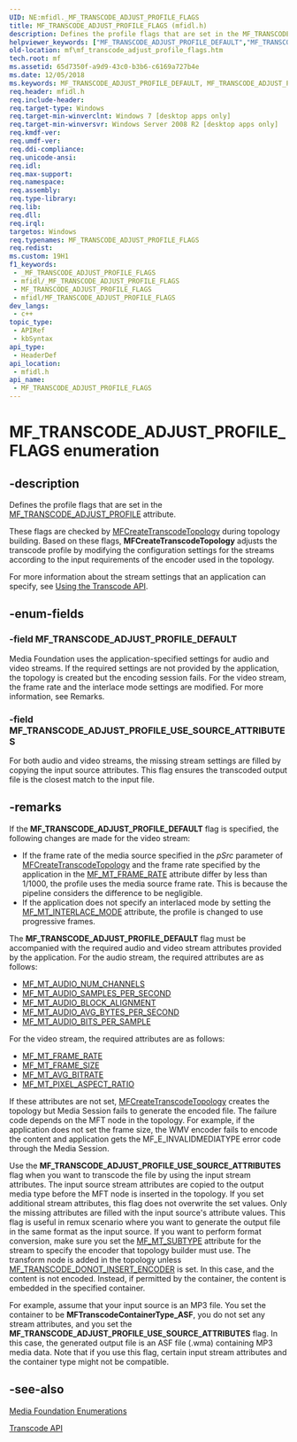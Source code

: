 ```yaml
---
UID: NE:mfidl._MF_TRANSCODE_ADJUST_PROFILE_FLAGS
title: MF_TRANSCODE_ADJUST_PROFILE_FLAGS (mfidl.h)
description: Defines the profile flags that are set in the MF_TRANSCODE_ADJUST_PROFILE attribute.
helpviewer_keywords: ["MF_TRANSCODE_ADJUST_PROFILE_DEFAULT","MF_TRANSCODE_ADJUST_PROFILE_FLAGS","MF_TRANSCODE_ADJUST_PROFILE_FLAGS enumeration [Media Foundation]","MF_TRANSCODE_ADJUST_PROFILE_USE_SOURCE_ATTRIBUTES","mf.mf_transcode_adjust_profile_flags","mfidl/MF_TRANSCODE_ADJUST_PROFILE_DEFAULT","mfidl/MF_TRANSCODE_ADJUST_PROFILE_FLAGS","mfidl/MF_TRANSCODE_ADJUST_PROFILE_USE_SOURCE_ATTRIBUTES"]
old-location: mf\mf_transcode_adjust_profile_flags.htm
tech.root: mf
ms.assetid: 65d7350f-a9d9-43c0-b3b6-c6169a727b4e
ms.date: 12/05/2018
ms.keywords: MF_TRANSCODE_ADJUST_PROFILE_DEFAULT, MF_TRANSCODE_ADJUST_PROFILE_FLAGS, MF_TRANSCODE_ADJUST_PROFILE_FLAGS enumeration [Media Foundation], MF_TRANSCODE_ADJUST_PROFILE_USE_SOURCE_ATTRIBUTES, mf.mf_transcode_adjust_profile_flags, mfidl/MF_TRANSCODE_ADJUST_PROFILE_DEFAULT, mfidl/MF_TRANSCODE_ADJUST_PROFILE_FLAGS, mfidl/MF_TRANSCODE_ADJUST_PROFILE_USE_SOURCE_ATTRIBUTES
req.header: mfidl.h
req.include-header: 
req.target-type: Windows
req.target-min-winverclnt: Windows 7 [desktop apps only]
req.target-min-winversvr: Windows Server 2008 R2 [desktop apps only]
req.kmdf-ver: 
req.umdf-ver: 
req.ddi-compliance: 
req.unicode-ansi: 
req.idl: 
req.max-support: 
req.namespace: 
req.assembly: 
req.type-library: 
req.lib: 
req.dll: 
req.irql: 
targetos: Windows
req.typenames: MF_TRANSCODE_ADJUST_PROFILE_FLAGS
req.redist: 
ms.custom: 19H1
f1_keywords:
 - _MF_TRANSCODE_ADJUST_PROFILE_FLAGS
 - mfidl/_MF_TRANSCODE_ADJUST_PROFILE_FLAGS
 - MF_TRANSCODE_ADJUST_PROFILE_FLAGS
 - mfidl/MF_TRANSCODE_ADJUST_PROFILE_FLAGS
dev_langs:
 - c++
topic_type:
 - APIRef
 - kbSyntax
api_type:
 - HeaderDef
api_location:
 - mfidl.h
api_name:
 - MF_TRANSCODE_ADJUST_PROFILE_FLAGS
---
```


# MF_TRANSCODE_ADJUST_PROFILE_FLAGS enumeration


## -description

Defines the profile flags that are set in the <a href="https://docs.microsoft.com/windows/desktop/medfound/mf-transcode-adjust-profile">MF_TRANSCODE_ADJUST_PROFILE</a> attribute.

These flags are checked by <a href="https://docs.microsoft.com/windows/desktop/api/mfidl/nf-mfidl-mfcreatetranscodetopology">MFCreateTranscodeTopology</a> during topology building. Based on these flags, <b>MFCreateTranscodeTopology</b> adjusts the  transcode profile by modifying the configuration settings for the streams according to the input requirements of the encoder used in the topology. 

For more information about the stream settings that an application can specify, see <a href="https://docs.microsoft.com/windows/desktop/medfound/fast-transcode-objects">Using the Transcode API</a>.

## -enum-fields

### -field MF_TRANSCODE_ADJUST_PROFILE_DEFAULT

Media Foundation uses the application-specified settings for audio and video streams. If the required settings are not provided by the application, the topology is created but the encoding session fails. For the video stream, the frame rate and the interlace mode settings are modified. For more information, see Remarks.

### -field MF_TRANSCODE_ADJUST_PROFILE_USE_SOURCE_ATTRIBUTES

For both audio and video streams, the missing stream settings are filled by copying the input source attributes. This flag ensures the transcoded output file is the closest match to the input file.

## -remarks

If the <b>MF_TRANSCODE_ADJUST_PROFILE_DEFAULT</b> flag is specified, the following changes are made for the video stream:

<ul>
<li>If the frame rate of the media source specified in the <i>pSrc</i> parameter of  <a href="https://docs.microsoft.com/windows/desktop/api/mfidl/nf-mfidl-mfcreatetranscodetopology">MFCreateTranscodeTopology</a> and the frame rate specified by the application in the <a href="https://docs.microsoft.com/windows/desktop/medfound/mf-mt-frame-rate-attribute">MF_MT_FRAME_RATE</a> attribute differ by less than 1/1000, the profile uses the media source frame rate. This is because the pipeline considers the difference to be negligible.</li>
<li>If the application does not specify an interlaced mode by setting the <a href="https://docs.microsoft.com/windows/desktop/medfound/mf-mt-interlace-mode-attribute">MF_MT_INTERLACE_MODE</a> attribute, the profile is changed to use progressive frames.</li>
</ul>
The <b>MF_TRANSCODE_ADJUST_PROFILE_DEFAULT</b> flag must be accompanied with the required audio and video stream attributes provided by the application. For the audio stream, the required attributes are as follows:

<ul>
<li>
<a href="https://docs.microsoft.com/windows/desktop/medfound/mf-mt-audio-num-channels-attribute">MF_MT_AUDIO_NUM_CHANNELS</a>
</li>
<li>
<a href="https://docs.microsoft.com/windows/desktop/medfound/mf-mt-audio-samples-per-second-attribute">MF_MT_AUDIO_SAMPLES_PER_SECOND</a>
</li>
<li>
<a href="https://docs.microsoft.com/windows/desktop/medfound/mf-mt-audio-block-alignment-attribute">MF_MT_AUDIO_BLOCK_ALIGNMENT</a>
</li>
<li>
<a href="https://docs.microsoft.com/windows/desktop/medfound/mf-mt-audio-avg-bytes-per-second-attribute">MF_MT_AUDIO_AVG_BYTES_PER_SECOND</a>
</li>
<li>
<a href="https://docs.microsoft.com/windows/desktop/medfound/mf-mt-audio-bits-per-sample-attribute">MF_MT_AUDIO_BITS_PER_SAMPLE</a>
</li>
</ul>
 For the video stream, the required attributes are as follows:

<ul>
<li>
<a href="https://docs.microsoft.com/windows/desktop/medfound/mf-mt-frame-rate-attribute">MF_MT_FRAME_RATE</a>
</li>
<li>
<a href="https://docs.microsoft.com/windows/desktop/medfound/mf-mt-frame-size-attribute">MF_MT_FRAME_SIZE</a>
</li>
<li>
<a href="https://docs.microsoft.com/windows/desktop/medfound/mf-mt-avg-bitrate-attribute">MF_MT_AVG_BITRATE</a>
</li>
<li>
<a href="https://docs.microsoft.com/windows/desktop/medfound/mf-mt-pixel-aspect-ratio-attribute">MF_MT_PIXEL_ASPECT_RATIO</a>
</li>
</ul>
  If these attributes are not set, <a href="https://docs.microsoft.com/windows/desktop/api/mfidl/nf-mfidl-mfcreatetranscodetopology">MFCreateTranscodeTopology</a> creates the topology but Media Session fails to generate the encoded file. The failure code depends on the MFT node in the topology. For example, if the application does not set the frame size, the WMV encoder fails to encode the content and application gets the MF_E_INVALIDMEDIATYPE error code through the Media Session.  

Use the <b>MF_TRANSCODE_ADJUST_PROFILE_USE_SOURCE_ATTRIBUTES</b> flag when you want to transcode the file by using the input stream attributes. The input source stream attributes are copied to the output media type before the MFT node is inserted in the topology. If you set additional stream attributes, this flag does not overwrite the set values. Only the missing attributes are filled with the input source's attribute values. This flag is useful in remux scenario where you want to generate the output file in the same format as the input source. If you want to perform format conversion, make sure you set the <a href="https://docs.microsoft.com/windows/desktop/medfound/mf-mt-subtype-attribute">MF_MT_SUBTYPE</a>  attribute for the stream to specify the encoder that topology builder must use. The transform node is added in the topology unless <a href="https://docs.microsoft.com/windows/desktop/medfound/mf-transcode-donot-insert-encoder">MF_TRANSCODE_DONOT_INSERT_ENCODER</a> is set. In this case, and the content is not encoded. Instead, if permitted by the container, the content is embedded in the specified container. 

For example, assume that your input source is an MP3 file.  You set the container to be <b>MFTranscodeContainerType_ASF</b>, you do not set any stream attributes, and you set the <b>MF_TRANSCODE_ADJUST_PROFILE_USE_SOURCE_ATTRIBUTES</b> flag. In this case, the generated output file is an ASF file (.wma)  containing MP3 media data. Note that if you use this flag, certain input stream attributes and the container type might not be compatible.

## -see-also

<a href="https://docs.microsoft.com/windows/desktop/medfound/media-foundation-enumerations">Media Foundation Enumerations</a>



<a href="https://docs.microsoft.com/windows/desktop/medfound/transcode-api">Transcode API</a>

